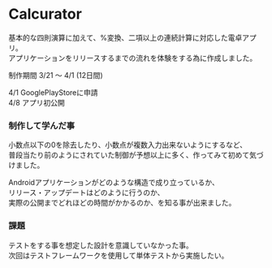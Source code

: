 # Calcurator

基本的な四則演算に加えて、%変換、二項以上の連続計算に対応した電卓アプリ。  
アプリケーションをリリースするまでの流れを体験をする為に作成しました。

制作期間 3/21 ～ 4/1 (12日間)

4/1 GooglePlayStoreに申請  
4/8 アプリ初公開

  
### 制作して学んだ事

小数点以下の0を除去したり、小数点が複数入力出来ないようにするなど、  
普段当たり前のようにされていた制御が予想以上に多く、作ってみて初めて気づけました。
  
Androidアプリケーションがどのような構造で成り立っているか、  
リリース・アップデートはどのように行うのか、  
実際の公開までどれほどの時間がかかるのか、を知る事が出来ました。

### 課題

テストをする事を想定した設計を意識していなかった事。  
次回はテストフレームワークを使用して単体テストから実施したい。
